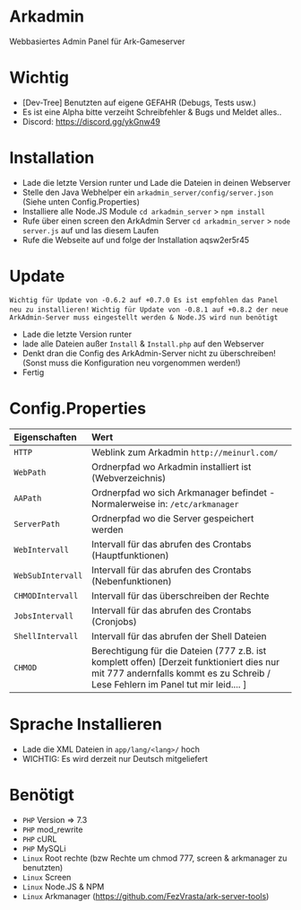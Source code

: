 # Arkadmin 
Webbasiertes Admin Panel für Ark-Gameserver

# Wichtig

- [Dev-Tree] Benutzten auf eigene GEFAHR (Debugs, Tests usw.)
- Es ist eine Alpha bitte verzeiht Schreibfehler & Bugs und Meldet alles..
- Discord: https://discord.gg/ykGnw49

# Installation

- Lade die letzte Version runter und Lade die Dateien in deinen Webserver
- Stelle den Java Webhelper ein `arkadmin_server/config/server.json` (Siehe unten Config.Properties)
- Installiere alle Node.JS Module `cd arkadmin_server` > `npm install`
- Rufe über einen screen den ArkAdmin Server `cd arkadmin_server` > `node server.js` auf und las diesem Laufen
- Rufe die Webseite auf und folge der Installation  aqsw2er5r45

# Update

`Wichtig für Update von -0.6.2 auf +0.7.0 Es ist empfohlen das Panel neu zu installieren!`
`Wichtig für Update von -0.8.1 auf +0.8.2 der neue ArkAdmin-Server muss eingestellt werden & Node.JS wird nun benötigt`

- Lade die letzte Version runter
- lade alle Dateien außer `Install` & `Install.php` auf den Webserver
- Denkt dran die Config des ArkAdmin-Server nicht zu überschreiben! (Sonst muss die Konfiguration neu vorgenommen werden!)
- Fertig

# Config.Properties

| Eigenschaften | Wert | 
| :--- | :--- |
| `HTTP` | Weblink zum Arkadmin `http://meinurl.com/` |
| `WebPath` | Ordnerpfad wo Arkadmin installiert ist (Webverzeichnis) |
| `AAPath` | Ordnerpfad wo sich Arkmanager befindet - Normalerweise in: `/etc/arkmanager`  |
| `ServerPath` | Ordnerpfad wo die Server gespeichert werden |
| `WebIntervall` | Intervall für das abrufen des Crontabs (Hauptfunktionen) |
| `WebSubIntervall` | Intervall für das abrufen des Crontabs (Nebenfunktionen) |
| `CHMODIntervall` | Intervall für das überschreiben der Rechte |
| `JobsIntervall` | Intervall für das abrufen des Crontabs (Cronjobs) |
| `ShellIntervall` | Intervall für das abrufen der Shell Dateien |
| `CHMOD` | Berechtigung für die Dateien (777 z.B. ist komplett offen) [Derzeit funktioniert dies nur mit 777 andernfalls kommt es zu Schreib / Lese Fehlern im Panel tut mir leid.... ] |

# Sprache Installieren

- Lade die XML Dateien in `app/lang/<lang>/` hoch 
- WICHTIG: Es wird derzeit nur Deutsch mitgeliefert 

# Benötigt

- `PHP` Version => 7.3
- `PHP` mod_rewrite
- `PHP` cURL
- `PHP` MySQLi
- `Linux` Root rechte (bzw Rechte um chmod 777, screen & arkmanager zu benutzten)
- `Linux` Screen
- `Linux` Node.JS & NPM
- `Linux` Arkmanager (https://github.com/FezVrasta/ark-server-tools)